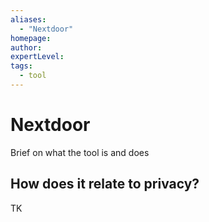```yaml
---
aliases:
  - "Nextdoor"
homepage: 
author: 
expertLevel: 
tags:
  - tool
---
```

# Nextdoor

Brief on what the tool is and does 

## How does it relate to privacy?

TK 

